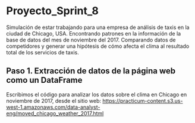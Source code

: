 # Proyecto_Sprint_8
Simulación de estar trabajando para una empresa de análisis de taxis en la ciudad de Chicago, USA. Encontrando patrones en la información de la base de datos del mes de noviembre del 2017. Comparando datos de competidores y generar una hipótesis de cómo afecta el clima al resultado total de los servicios de taxis.

## Paso 1. Extracción de datos de la página web como un DataFrame
Escribimos el código para analizar los datos sobre el clima en Chicago en noviembre de 2017, desde el sitio web:
https://practicum-content.s3.us-west-1.amazonaws.com/data-analyst-eng/moved_chicago_weather_2017.html